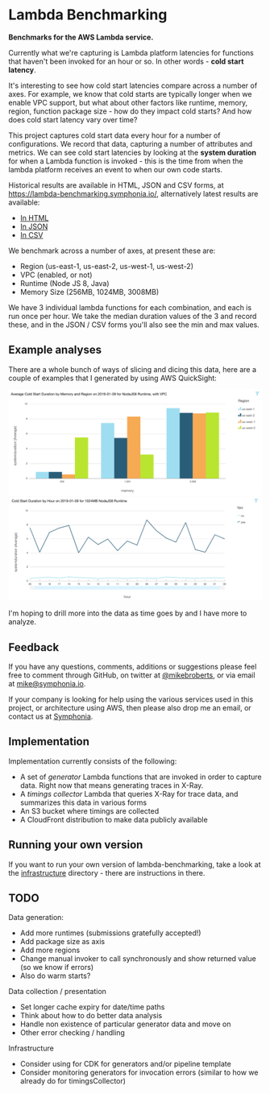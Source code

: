 # Lambda Benchmarking

**Benchmarks for the AWS Lambda service.**

Currently what we're capturing is Lambda platform latencies for functions that haven't been invoked for an hour or so. In other words - **cold start latency**.

It's interesting to see how cold start latencies compare across a number of axes. For example, we know that cold starts are typically longer when we enable VPC support, but what about other factors like runtime, memory, region, function package size - how do they impact cold starts? And how does cold start latency vary over time?

This project captures cold start data every hour for a number of configurations. We record that data, capturing a number of attributes and metrics. We can see cold start latencies by looking at the **system duration** for when a Lambda function is invoked - this is the time from when the lambda platform receives an event to when our own code starts.

Historical results are available in HTML, JSON and CSV forms, at https://lambda-benchmarking.symphonia.io/, alternatively latest results are available:

* [In HTML](https://lambda-benchmarking.symphonia.io/runtime-invocation-latency/latest.html)
* [In JSON](https://lambda-benchmarking.symphonia.io/runtime-invocation-latency/latest.json)
* [In CSV](https://lambda-benchmarking.symphonia.io/runtime-invocation-latency/latest.csv)

We benchmark across a number of axes, at present these are:

* Region (us-east-1, us-east-2, us-west-1, us-west-2)
* VPC (enabled, or not)
* Runtime (Node JS 8, Java)
* Memory Size (256MB, 1024MB, 3008MB)

We have 3 individual lambda functions for each combination, and each is run once per hour. We take the median duration values of the 3 and record these, and in the JSON / CSV forms you'll also see the min and max values.

## Example analyses

There are a whole bunch of ways of slicing and dicing this data, here are a couple of examples that I generated by using AWS QuickSight:

![Example 1](/images/example1.png "title")
![Example 2](/images/example2.png "title")

I'm hoping to drill more into the data as time goes by and I have more to analyze.

## Feedback

If you have any questions, comments, additions or suggestions please feel free to comment through GitHub, on twitter at [@mikebroberts](https://twitter.com/mikebroberts), or via email at mike@symphonia.io.

If your company is looking for help using the various services used in this project, or architecture using AWS, then please also drop me an email, or contact us at [Symphonia](https://www.symphonia.io/).

## Implementation

Implementation currently consists of the following:

* A set of *generator* Lambda functions that are invoked in order to capture data. Right now that means generating traces in X-Ray.
* A *timings collector* Lambda that queries X-Ray for trace data, and summarizes this data in various forms
* An S3 bucket where timings are collected
* A CloudFront distribution to make data publicly available

## Running your own version

If you want to run your own version of lambda-benchmarking, take a look at the [infrastructure](./infrastructure/) directory - there are instructions in there.

## TODO

Data generation:

* Add more runtimes (submissions gratefully accepted!)
* Add package size as axis
* Add more regions
* Change manual invoker to call synchronously and show returned value (so we know if errors)
* Also do warm starts?

Data collection / presentation

* Set longer cache expiry for date/time paths
* Think about how to do better data analysis
* Handle non existence of particular generator data and move on
* Other error checking / handling

Infrastructure

* Consider using for CDK for generators and/or pipeline template
* Consider monitoring generators for invocation errors (similar to how we already do for timingsCollector)

